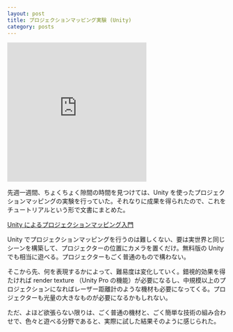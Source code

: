 ```yaml
---
layout: post
title: プロジェクションマッピング実験 (Unity)
category: posts
---
```


<div class="videoframe"><iframe class="vine-embed" src="https://vine.co/v/hgPaQ5nqjAZ/embed/simple" width="320" height="320" frameborder="0"></iframe><script async src="//platform.vine.co/static/scripts/embed.js" charset="utf-8"></script></div>

先週一週間、ちょくちょく隙間の時間を見つけては、Unity を使ったプロジェクションマッピングの実験を行っていた。それなりに成果を得られたので、これをチュートリアルという形で文書にまとめた。

[Unity によるプロジェクションマッピング入門](https://github.com/keijiro/unity-pm-tutorial)

Unity でプロジェクションマッピングを行うのは難しくない、要は実世界と同じシーンを構築して、プロジェクターの位置にカメラを置くだけ。無料版の Unity でも相当に遊べる。プロジェクターもごく普通のもので構わない。

そこから先、何を表現するかによって、難易度は変化していく。錯視的効果を得たければ render texture （Unity Pro の機能）が必要になるし、中規模以上のプロジェクションになればレーザー距離計のような機材も必要になってくる。プロジェクターも光量の大きなものが必要になるかもしれない。

ただ、よほど欲張らない限りは、ごく普通の機材と、ごく簡単な技術の組み合わせで、色々と遊べる分野であると、実際に試した結果そのように感じられた。